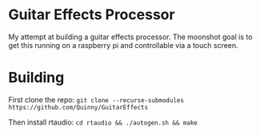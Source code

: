 # Guitar Effects Processor

My attempt at building a guitar effects processor. The moonshot goal is
to get this running on a raspberry pi and controllable via a touch screen.

# Building

First clone the repo: `git clone --recurse-submodules https://github.com/Quinny/GuitarEffects`

Then install rtaudio: `cd rtaudio && ./autogen.sh && make`

